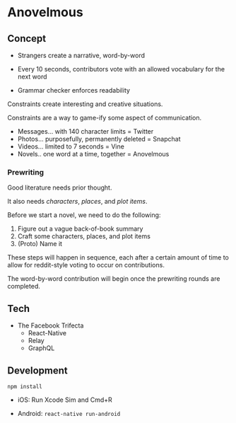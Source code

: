 # Anovelmous

## Concept

 - Strangers create a narrative, word-by-word

 - Every 10 seconds, contributors vote with an allowed vocabulary for the next word

 - Grammar checker enforces readability


Constraints create interesting and creative situations.

Constraints are a way to game-ify some aspect of communication.

 - Messages... with 140 character limits = Twitter
 - Photos... purposefully, permanently deleted = Snapchat
 - Videos... limited to 7 seconds = Vine
 - Novels.. one word at a time, together = Anovelmous

### Prewriting

Good literature needs prior thought.

It also needs *characters*, *places*, and *plot items*.

Before we start a novel, we need to do the following:

  1. Figure out a vague back-of-book summary
  2. Craft some characters, places, and plot items
  3. (Proto) Name it

These steps will happen in sequence, each after a certain amount of time to
allow for reddit-style voting to occur on contributions.

The word-by-word contribution will begin once the prewriting rounds are completed.

## Tech

- The Facebook Trifecta
  - React-Native
  - Relay
  - GraphQL

## Development

    npm install

* iOS: Run Xcode Sim and Cmd+R
  
* Android: `react-native run-android`
